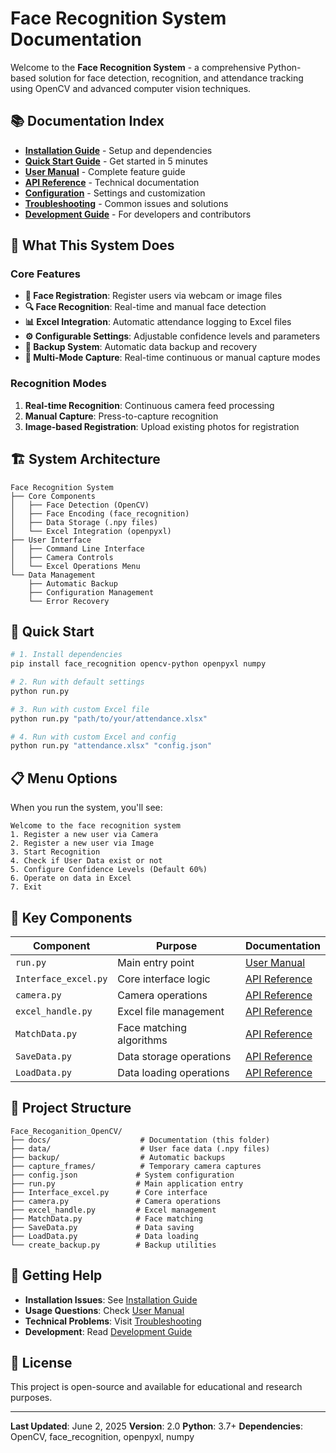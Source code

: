 # Face Recognition System Documentation

Welcome to the **Face Recognition System** - a comprehensive Python-based solution for face detection, recognition, and attendance tracking using OpenCV and advanced computer vision techniques.

## 📚 Documentation Index

- [**Installation Guide**](./installation.md) - Setup and dependencies
- [**Quick Start Guide**](./quick-start.md) - Get started in 5 minutes
- [**User Manual**](./user-manual.md) - Complete feature guide
- [**API Reference**](./api-reference.md) - Technical documentation
- [**Configuration**](./configuration.md) - Settings and customization
- [**Troubleshooting**](./troubleshooting.md) - Common issues and solutions
- [**Development Guide**](./development.md) - For developers and contributors

## 🎯 What This System Does

### Core Features
- **👤 Face Registration**: Register users via webcam or image files
- **🔍 Face Recognition**: Real-time and manual face detection
- **📊 Excel Integration**: Automatic attendance logging to Excel files
- **⚙️ Configurable Settings**: Adjustable confidence levels and parameters
- **🔄 Backup System**: Automatic data backup and recovery
- **🎥 Multi-Mode Capture**: Real-time continuous or manual capture modes

### Recognition Modes
1. **Real-time Recognition**: Continuous camera feed processing
2. **Manual Capture**: Press-to-capture recognition
3. **Image-based Registration**: Upload existing photos for registration

## 🏗️ System Architecture

```
Face Recognition System
├── Core Components
│   ├── Face Detection (OpenCV)
│   ├── Face Encoding (face_recognition)
│   ├── Data Storage (.npy files)
│   └── Excel Integration (openpyxl)
├── User Interface
│   ├── Command Line Interface
│   ├── Camera Controls
│   └── Excel Operations Menu
└── Data Management
    ├── Automatic Backup
    ├── Configuration Management
    └── Error Recovery
```

## 🚀 Quick Start

```bash
# 1. Install dependencies
pip install face_recognition opencv-python openpyxl numpy

# 2. Run with default settings
python run.py

# 3. Run with custom Excel file
python run.py "path/to/your/attendance.xlsx"

# 4. Run with custom Excel and config
python run.py "attendance.xlsx" "config.json"
```

## 📋 Menu Options

When you run the system, you'll see:

```
Welcome to the face recognition system
1. Register a new user via Camera
2. Register a new user via Image  
3. Start Recognition
4. Check if User Data exist or not
5. Configure Confidence Levels (Default 60%)
6. Operate on data in Excel
7. Exit
```

## 🔧 Key Components

| Component | Purpose | Documentation |
|-----------|---------|---------------|
| `run.py` | Main entry point | [User Manual](./user-manual.md) |
| `Interface_excel.py` | Core interface logic | [API Reference](./api-reference.md) |
| `camera.py` | Camera operations | [API Reference](./api-reference.md) |
| `excel_handle.py` | Excel file management | [API Reference](./api-reference.md) |
| `MatchData.py` | Face matching algorithms | [API Reference](./api-reference.md) |
| `SaveData.py` | Data storage operations | [API Reference](./api-reference.md) |
| `LoadData.py` | Data loading operations | [API Reference](./api-reference.md) |

## 📁 Project Structure

```
Face_Recoganition_OpenCV/
├── docs/                    # Documentation (this folder)
├── data/                    # User face data (.npy files)
├── backup/                  # Automatic backups
├── capture_frames/          # Temporary camera captures
├── config.json             # System configuration
├── run.py                  # Main application entry
├── Interface_excel.py      # Core interface
├── camera.py               # Camera operations
├── excel_handle.py         # Excel management
├── MatchData.py            # Face matching
├── SaveData.py             # Data saving
├── LoadData.py             # Data loading
└── create_backup.py        # Backup utilities
```

## 🤝 Getting Help

- **Installation Issues**: See [Installation Guide](./installation.md)
- **Usage Questions**: Check [User Manual](./user-manual.md)
- **Technical Problems**: Visit [Troubleshooting](./troubleshooting.md)
- **Development**: Read [Development Guide](./development.md)

## 📄 License

This project is open-source and available for educational and research purposes.

---

**Last Updated**: June 2, 2025
**Version**: 2.0
**Python**: 3.7+
**Dependencies**: OpenCV, face_recognition, openpyxl, numpy
